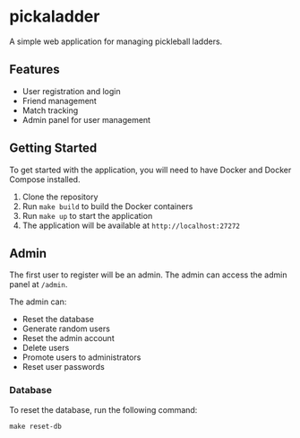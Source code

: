 # pickaladder

A simple web application for managing pickleball ladders.

## Features

* User registration and login
* Friend management
* Match tracking
* Admin panel for user management

## Getting Started

To get started with the application, you will need to have Docker and Docker Compose installed.

1. Clone the repository
2. Run `make build` to build the Docker containers
3. Run `make up` to start the application
4. The application will be available at `http://localhost:27272`

## Admin

The first user to register will be an admin. The admin can access the admin panel at `/admin`.

The admin can:

* Reset the database
* Generate random users
* Reset the admin account
* Delete users
* Promote users to administrators
* Reset user passwords

### Database

To reset the database, run the following command:

```
make reset-db
```